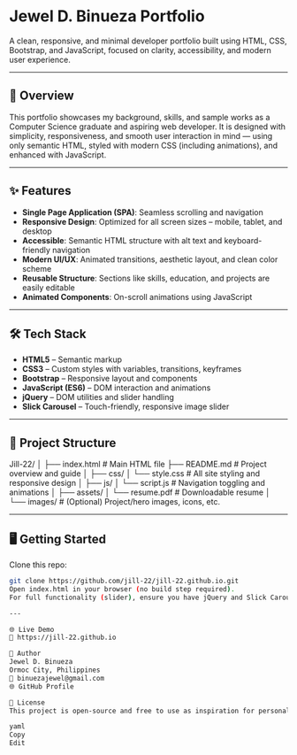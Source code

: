 # Jewel D. Binueza Portfolio

A clean, responsive, and minimal developer portfolio built using HTML, CSS, Bootstrap, and JavaScript, focused on clarity, accessibility, and modern user experience.

---

## 🚀 Overview

This portfolio showcases my background, skills, and sample works as a Computer Science graduate and aspiring web developer. It is designed with simplicity, responsiveness, and smooth user interaction in mind — using only semantic HTML, styled with modern CSS (including animations), and enhanced with JavaScript.

---

## ✨ Features

- **Single Page Application (SPA)**: Seamless scrolling and navigation
- **Responsive Design**: Optimized for all screen sizes – mobile, tablet, and desktop
- **Accessible**: Semantic HTML structure with alt text and keyboard-friendly navigation
- **Modern UI/UX**: Animated transitions, aesthetic layout, and clean color scheme
- **Reusable Structure**: Sections like skills, education, and projects are easily editable
- **Animated Components**: On-scroll animations using JavaScript

---

## 🛠️ Tech Stack

- **HTML5** – Semantic markup
- **CSS3** – Custom styles with variables, transitions, keyframes
- **Bootstrap** – Responsive layout and components
- **JavaScript (ES6)** – DOM interaction and animations
- **jQuery** – DOM utilities and slider handling
- **Slick Carousel** – Touch-friendly, responsive image slider

---

## 📁 Project Structure

Jill-22/
│
├── index.html # Main HTML file
├── README.md # Project overview and guide
│
├── css/
│ └── style.css # All site styling and responsive design
│
├── js/
│ └── script.js # Navigation toggling and animations
│
├── assets/
│ └── resume.pdf # Downloadable resume
│ └── images/ # (Optional) Project/hero images, icons, etc.

---

## 🖥️ Getting Started

Clone this repo:

```bash
git clone https://github.com/jill-22/jill-22.github.io.git
Open index.html in your browser (no build step required).
For full functionality (slider), ensure you have jQuery and Slick Carousel included in your HTML.

---

🌐 Live Demo
🔗 https://jill-22.github.io

👤 Author
Jewel D. Binueza
Ormoc City, Philippines
📧 binuezajewel@gmail.com
🌐 GitHub Profile

📝 License
This project is open-source and free to use as inspiration for personal portfolios. Please give credit if you fork or adapt major elements.

yaml
Copy
Edit
